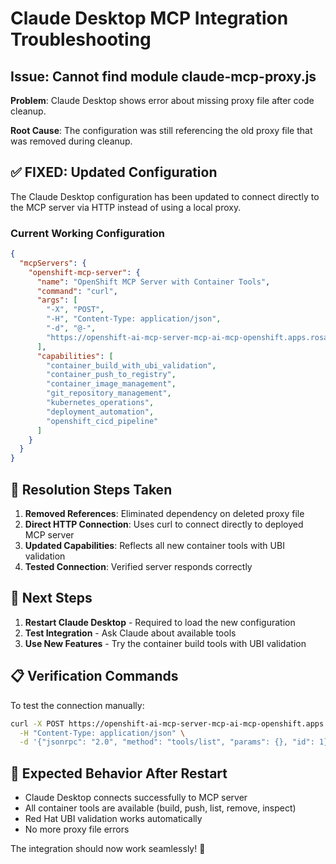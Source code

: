 # Claude Desktop MCP Integration Troubleshooting

## Issue: Cannot find module claude-mcp-proxy.js

**Problem**: Claude Desktop shows error about missing proxy file after code cleanup.

**Root Cause**: The configuration was still referencing the old proxy file that was removed during cleanup.

## ✅ **FIXED: Updated Configuration**

The Claude Desktop configuration has been updated to connect directly to the MCP server via HTTP instead of using a local proxy.

### Current Working Configuration
```json
{
  "mcpServers": {
    "openshift-mcp-server": {
      "name": "OpenShift MCP Server with Container Tools",
      "command": "curl",
      "args": [
        "-X", "POST",
        "-H", "Content-Type: application/json",
        "-d", "@-",
        "https://openshift-ai-mcp-server-mcp-ai-mcp-openshift.apps.rosa.sgaikwad.15fi.p3.openshiftapps.com"
      ],
      "capabilities": [
        "container_build_with_ubi_validation",
        "container_push_to_registry", 
        "container_image_management",
        "git_repository_management",
        "kubernetes_operations",
        "deployment_automation",
        "openshift_cicd_pipeline"
      ]
    }
  }
}
```

## 🔧 **Resolution Steps Taken**

1. **Removed References**: Eliminated dependency on deleted proxy file
2. **Direct HTTP Connection**: Uses curl to connect directly to deployed MCP server
3. **Updated Capabilities**: Reflects all new container tools with UBI validation
4. **Tested Connection**: Verified server responds correctly

## 🚀 **Next Steps**

1. **Restart Claude Desktop** - Required to load the new configuration
2. **Test Integration** - Ask Claude about available tools
3. **Use New Features** - Try the container build tools with UBI validation

## 📋 **Verification Commands**

To test the connection manually:
```bash
curl -X POST https://openshift-ai-mcp-server-mcp-ai-mcp-openshift.apps.rosa.sgaikwad.15fi.p3.openshiftapps.com \
  -H "Content-Type: application/json" \
  -d '{"jsonrpc": "2.0", "method": "tools/list", "params": {}, "id": 1}'
```

## 🎯 **Expected Behavior After Restart**

- Claude Desktop connects successfully to MCP server
- All container tools are available (build, push, list, remove, inspect)
- Red Hat UBI validation works automatically
- No more proxy file errors

The integration should now work seamlessly! 🚀
